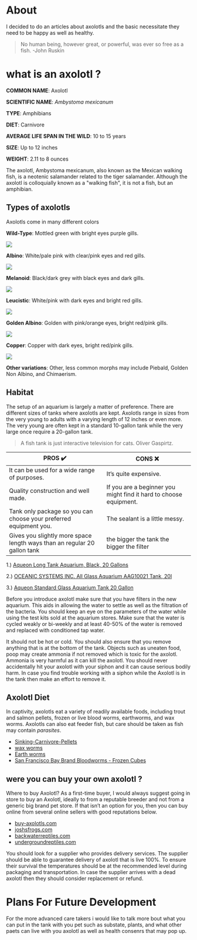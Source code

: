 # About 
I decided to do an articles about axolotls and the basic necessitate they need to be happy  as well as healthy.

>No human being, however great, or powerful, was ever so free as a fish.
  -John Ruskin
# what is an axolotl ?
**COMMON NAME**: Axolotl

**SCIENTIFIC NAME**: _Ambystoma mexicanum_

**TYPE**: Amphibians

**DIET**: Carnivore

**AVERAGE LIFE SPAN IN THE WILD**: 10 to 15 years

**SIZE**: Up to 12 inches

**WEIGHT**: 2.11 to 8 ounces

The axolotl, Ambystoma mexicanum, also known as the Mexican walking fish, is a neotenic salamander related to the tiger salamander. Although the axolotl is colloquially known as a "walking fish", it is not a fish, but an amphibian. 

  

## Types of axolotls

  

 Axolotls come in many different colors

 **Wild-Type**: Mottled green with bright eyes purple gills.

![](https://lh5.googleusercontent.com/CgwGo9YSlkotI91GwBL_q5R3SA5WwWgDI5uUGYOMMXS7PZQwfxwnau6PcLEgfcoBcAMj8fOxxayt84MU-D299xgl_eTc802JW2cDKSVqx8Jut-vLZ-En7619PsMcvsLWBwb5xGR8)

**Albino**: White/pale pink with clear/pink eyes and red gills.

![](https://lh3.googleusercontent.com/JNv-OpXJU9DRsD56u5DY7b4XiRiQhiYAY8guzhAYOuAXBiaGVfTadorGHJgdoU-wQ5VYkdKFdkrmnp9B3RG2_hcPF1MC0R6vETaW1QaFu-FS2OVc9xn4sqMop9kqUdsCt4bNcsQT)

**Melanoid**: Black/dark grey with black eyes and dark gills.

![](https://lh6.googleusercontent.com/LrMlpmfDKE9P0tfUks18SVN6g7E_8INSNfaJzP2MoY8F-1CAY2u6phOzvle9ZrfQ9pThv3BRJinXF-SB25EY7Nt5JhHmXCvnJTmLWxx6qa78JQhaNUyMNSJBygtBhiJw4TaZm7Zj)

**Leucistic**: White/pink with dark eyes and bright red gills.

![](https://lh6.googleusercontent.com/djYUxNGAzki8bIyscL4piCOQEbRrK_zL8C1SGySYJ4Ef7Qa5STDIv3TmiuUMGwX8o4VSaKVHq1mkbtidZxNt6WbmlM6uaBx5uQlgPm3OpcnAWuOwp4G0sV_9t1FnyH9n5LchLGuq)

**Golden Albino**: Golden with pink/orange eyes, bright red/pink gills.

![](https://lh6.googleusercontent.com/VqUyxzE48oQyrGC7_s83xWxNidwouGlXX6oc0K9-loyvu0ETng9aeJewRy86vYx8Kttz3iRd-DKF_JFjXs-W_plHnMq6U5AZz8lHShHau1lV6y4I-PXoJGLJg6mLUwhFJhVqT0Ap)

**Copper**: Copper with dark eyes, bright red/pink gills.

![](https://lh3.googleusercontent.com/MY9tjmvXCHG5jMMhRwT83Pd8mr2gtjOuji7LBdf_5eEOLDLL63CZLA5ZfrkgAF33WnXVZM2rH2SS3ImrW6wRQmfsanTYuMg1LyYxLisTNV9WzH0XGBrQzznxsSGzYhh-gwhvWMQY)

**Other variations**: Other, less common morphs may include Piebald, Golden Non Albino, and Chimaerism.

## Habitat 
The setup of an aquarium is largely a matter of preference. There are different sizes of tanks where axolotls are kept. Axolotls range in sizes from the very young to adults with a varying length of 12 inches or even more. The very young are often kept in a standard 10-gallon tank while the very large once require a 20-gallon tank.

> A fish tank is just interactive television for cats.
Oliver Gaspirtz. 


PROS :heavy_check_mark: | CONS :x:
------------ | -------------
It can be used for a wide range of purposes.| It’s quite expensive.
Quality construction and well made. | If you are a beginner you might find it hard to choose equipment.
Tank only package so you can choose your preferred equipment you. | The sealant is a little messy.
Gives you slightly more space length ways than an regular 20 gallon tank | the bigger the tank the bigger the filter

1.) [Aqueon Long Tank Aquarium, Black, 20 Gallons](https://www.petsuppliesplus.com/shopping/Aqueon-Aquarium-Long-Tank/8463)

2.) [OCEANIC SYSTEMS INC. All Glass Aquarium AAG10021 Tank, 20l](https://www.amazon.com/dp/B0002AS21W/?tag=amarcus-20)

3.) [Aqueon Standard Glass Aquarium Tank 20 Gallon](https://www.amazon.com/Aqueon-Tank-Black-30X12X12-20L/dp/B0002AS21W)

Before you introduce axolotl make sure that you have filters in the new aquarium. This aids in allowing the water to settle as well as the filtration of the bacteria. You should keep an eye on the parameters of the water while using the test kits sold at the aquarium stores. Make sure that the water is cycled weakly or bi-weekly and at least 40-50% of the water is removed and replaced with conditioned tap water.

It should not be hot or cold. You should also ensure that you remove anything that is at the bottom of the tank. Objects such as uneaten food, poop may create ammonia if not removed which is toxic for the axolotl. Ammonia is very harmful as it can kill the axolotl. You should never accidentally hit your axolotl with your siphon and it can cause serious bodily harm. In case you find trouble working with a siphon while the Axolotl is in the tank then make an effort to remove it.



## Axolotl Diet 
In captivity, axolotls eat a variety of readily available foods, including trout and salmon pellets, frozen or live blood worms, earthworms, and wax worms. Axolotls can also eat  feeder fish, but care should be taken as fish may contain *parasites*.

- [Sinking-Carnivore-Pellets](https://www.amazon.com/Hikari-Sinking-Carnivore-Pellets-2-61-Ounce/dp/B007QH89AI/ref=sr_1_6?crid=2N1KQ91W4HXKH&keywords=sinking+pellets+fish+food&qid=1572612689&s=pet-supplies&sprefix=sinking+pel%2Clawngarden%2C149&sr=1-6)
- [wax worms](https://www.amazon.com/250ct-Live-Waxworms-Food-Fishing/dp/B007P0HFJC/ref=asc_df_B007P0HFJC/?tag=hyprod-20&linkCode=df0&hvadid=343955747181&hvpos=1o1&hvnetw=g&hvrand=15347376339520160933&hvpone=&hvptwo=&hvqmt=&hvdev=c&hvdvcmdl=&hvlocint=&hvlocphy=9002030&hvtargid=aud-801738734305:pla-811901851327&psc=1&tag=&ref=&adgrpid=69543866552&hvpone=&hvptwo=&hvadid=343955747181&hvpos=1o1&hvnetw=g&hvrand=15347376339520160933&hvqmt=&hvdev=c&hvdvcmdl=&hvlocint=&hvlocphy=9002030&hvtargid=aud-801738734305:pla-811901851327)
- [Earth worms](https://www.amazon.com/Wiggler-Earthworms-Organic-Sustainably-Raised/dp/B00GSHB5XU/ref=asc_df_B00GSHB5XU/?tag=hyprod-20&linkCode=df0&hvadid=312142052323&hvpos=1o1&hvnetw=g&hvrand=11611203177360105995&hvpone=&hvptwo=&hvqmt=&hvdev=c&hvdvcmdl=&hvlocint=&hvlocphy=9002030&hvtargid=aud-801738734305:pla-646894411141&psc=1)
- [San Francisco Bay Brand Bloodworms - Frozen Cubes](https://www.liveaquaria.com/product/prod_display.cfm?pcatid=3690&ref=4395&subref=AA&cmpid=PLA-_-GS-_-NB&gclid=Cj0KCQjwr-_tBRCMARIsAN413WQV1q4fTifQOoG59RIEBkH0hs62CDgRoDXJs8L8bKfMGj-Juv-phDwaAqb7EALw_wcB)


## were you can buy your own axolotl ?
Where to buy Axolotl? As a first-time buyer, I would always suggest going in store to buy an Axolotl, ideally to from a reputable breeder and not from a generic big brand pet store. If that isn’t an option for you, then you can buy online from several online sellers with good reputations below.

- [buy-axolotls.com](https://www.buy-axolotls.com/)
- [joshsfrogs.com](https://www.joshsfrogs.com/)
- [backwaterreptiles.com](https://www.backwaterreptiles.com/)
-  [undergroundreptiles.com](https://undergroundreptiles.com/)

You should look for a supplier who provides delivery services. The supplier should be able to guarantee delivery of axolotl that is live 100%. To ensure their survival the temperatures should be at the recommended level during packaging and transportation. In case the supplier arrives with a dead axolotl then they should consider replacement or refund.

# Plans For Future Development

For the more advanced care takers i would like to talk more bout what you can put in the tank with you pet such as substate, plants, and what other paets can live with you axolotl as well as health consenrs that may pop up.






